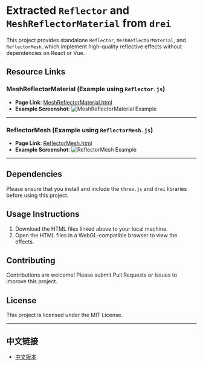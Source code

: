 # Extracted `Reflector` and `MeshReflectorMaterial` from `drei`

This project provides standalone `Reflector`, `MeshReflectorMaterial`, and `ReflectorMesh`, which implement high-quality reflective effects without dependencies on React or Vue.

## Resource Links

### MeshReflectorMaterial (Example using `Reflector.js`)

- **Page Link**: [MeshReflectorMaterial.html](https://chenjiamian.github.io/MeshReflectorMaterial/MeshReflectorMaterial.html)
- **Example Screenshot**:
![MeshReflectorMaterial Example](https://github.com/user-attachments/assets/e5b1eff6-6ba6-41e9-9905-7f2d171f7230)

---

### ReflectorMesh (Example using `ReflectorMesh.js`)

- **Page Link**: [ReflectorMesh.html](https://chenjiamian.github.io/MeshReflectorMaterial/ReflectorMesh.html)
- **Example Screenshot**:
![ReflectorMesh Example](https://github.com/user-attachments/assets/9acb012d-5c4c-40e8-b646-2aee07a59aac)

---

## Dependencies

Please ensure that you install and include the `three.js` and `drei` libraries before using this project.

## Usage Instructions

1. Download the HTML files linked above to your local machine.
2. Open the HTML files in a WebGL-compatible browser to view the effects.

## Contributing

Contributions are welcome! Please submit Pull Requests or Issues to improve this project.

## License

This project is licensed under the MIT License.

---

## 中文链接

- [中文版本](README.md)